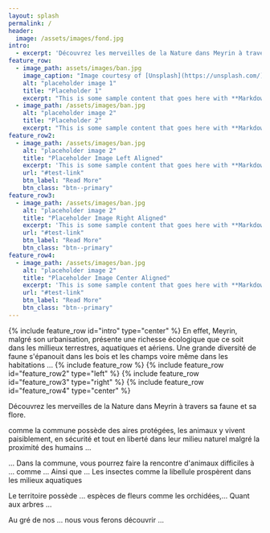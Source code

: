 ```yaml
---
layout: splash
permalink: /
header:
  image: /assets/images/fond.jpg
intro: 
  - excerpt: 'Découvrez les merveilles de la Nature dans Meyrin à travers sa faune et sa flore.'
feature_row:
  - image_path: assets/images/ban.jpg
    image_caption: "Image courtesy of [Unsplash](https://unsplash.com/)"
    alt: "placeholder image 1"
    title: "Placeholder 1"
    excerpt: "This is some sample content that goes here with **Markdown** formatting."
  - image_path: /assets/images/ban.jpg
    alt: "placeholder image 2"
    title: "Placeholder 2"
    excerpt: "This is some sample content that goes here with **Markdown** formatting."
feature_row2:
  - image_path: /assets/images/ban.jpg
    alt: "placeholder image 2"
    title: "Placeholder Image Left Aligned"
    excerpt: 'This is some sample content that goes here with **Markdown** formatting. Left aligned with `type="left"`'
    url: "#test-link"
    btn_label: "Read More"
    btn_class: "btn--primary"
feature_row3:
  - image_path: /assets/images/ban.jpg
    alt: "placeholder image 2"
    title: "Placeholder Image Right Aligned"
    excerpt: 'This is some sample content that goes here with **Markdown** formatting. Right aligned with `type="right"`'
    url: "#test-link"
    btn_label: "Read More"
    btn_class: "btn--primary"    
feature_row4:
  - image_path: /assets/images/ban.jpg
    alt: "placeholder image 2"
    title: "Placeholder Image Center Aligned"
    excerpt: 'This is some sample content that goes here with **Markdown** formatting. Centered with `type="center"`'
    url: "#test-link"
    btn_label: "Read More"
    btn_class: "btn--primary"
---
```

{% include feature_row id="intro" type="center" %}
En effet, Meyrin, malgré son urbanisation, présente une richesse écologique que ce soit dans les millieux terrestres, aquatiques et aériens. Une grande diversité de faune s'épanouit dans les bois et les champs voire même dans les habitations ...
{% include feature_row %}
{% include feature_row id="feature_row2" type="left" %}
{% include feature_row id="feature_row3" type="right" %}
{% include feature_row id="feature_row4" type="center" %}

Découvrez les merveilles de la Nature dans Meyrin à travers sa faune et sa flore.


comme la commune possède des aires protégées, les animaux y vivent paisiblement, en sécurité et tout en liberté dans leur milieu naturel malgré la proximité des humains ...

...
Dans la commune, vous pourrez faire la rencontre d'animaux difficiles à ... comme ...
Ainsi que ...
Les insectes comme la libellule prospèrent dans les milieux aquatiques

Le territoire possède ... espèces de fleurs comme les orchidées,...
Quant aux arbres ...


Au gré de nos ... nous vous ferons découvrir ...
